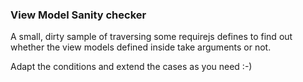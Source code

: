 ### View Model Sanity checker
A small, dirty sample of traversing some requirejs defines to find out whether
the view models defined inside take arguments or not.

Adapt the conditions and extend the cases as you need :-)

